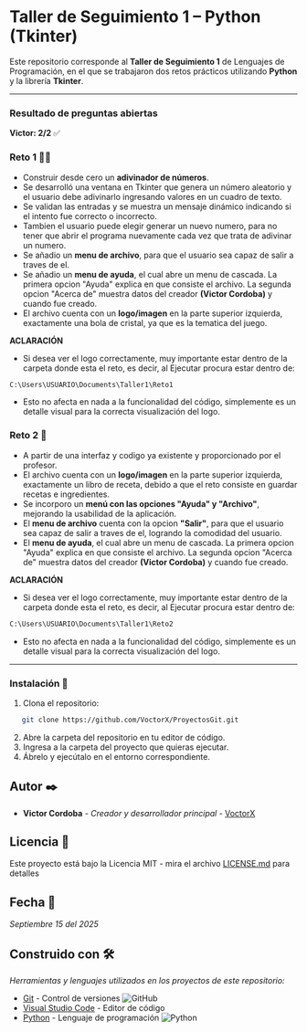 # Taller de Seguimiento 1 – Python (Tkinter)
Este repositorio corresponde al **Taller de Seguimiento 1** de Lenguajes de Programación, en el que se trabajaron dos retos prácticos utilizando **Python** y la librería **Tkinter**.  

---

### Resultado de preguntas abiertas
**Victor: 2/2** ✅

### Reto 1 🧙‍♂️
- Construir desde cero un **adivinador de números**.  
- Se desarrolló una ventana en Tkinter que genera un número aleatorio y el usuario debe adivinarlo ingresando valores en un cuadro de texto.  
- Se validan las entradas y se muestra un mensaje dinámico indicando si el intento fue correcto o incorrecto. 
- Tambien el usuario puede elegir generar un nuevo numero, para no tener que abrir el programa nuevamente cada vez que trata de adivinar un numero. 
- Se añadio un **menu de archivo**, para que el usuario sea capaz de salir a traves de el.  
- Se añadio un **menu de ayuda**, el cual abre un menu de cascada. La primera opcion "Ayuda" explica en que consiste el archivo. La segunda opcion "Acerca de" muestra datos del creador **(Victor Cordoba)** y cuando fue creado.  
- El archivo cuenta con un **logo/imagen** en la parte superior izquierda, exactamente una bola de cristal, ya que es la tematica del juego.

**ACLARACIÓN**
- Si desea ver el logo correctamente, muy importante estar dentro de la carpeta donde esta el reto, es decir, al Ejecutar procura estar dentro de:  
```bash
C:\Users\USUARIO\Documents\Taller1\Reto1
```    
- Esto no afecta en nada a la funcionalidad del código, simplemente es un detalle visual para la correcta visualización del logo.

### Reto 2 🍳
- A partir de una interfaz y codigo ya existente y proporcionado por el profesor.  
- El archivo cuenta con un **logo/imagen** en la parte superior izquierda, exactamente un libro de receta, debido a que el reto consiste en guardar recetas e ingredientes.   
- Se incorporo un **menú con las opciones "Ayuda" y "Archivo"**, mejorando la usabilidad de la aplicación.  
- El **menu de archivo** cuenta con la opcion **"Salir"**, para que el usuario sea capaz de salir a traves de el, logrando la comodidad del usuario.  
- El **menu de ayuda**, el cual abre un menu de cascada. La primera opcion "Ayuda" explica en que consiste el archivo. La segunda opcion "Acerca de" muestra datos del creador **(Victor Cordoba)** y cuando fue creado.  

**ACLARACIÓN**
- Si desea ver el logo correctamente, muy importante estar dentro de la carpeta donde esta el reto, es decir, al Ejecutar procura estar dentro de:  
```bash
C:\Users\USUARIO\Documents\Taller1\Reto2
``` 
- Esto no afecta en nada a la funcionalidad del código, simplemente es un detalle visual para la correcta visualización del logo.
---

### Instalación 🔧
1. Clona el repositorio:
```bash
   git clone https://github.com/VoctorX/ProyectosGit.git
```   
2. Abre la carpeta del repositorio en tu editor de código.
3. Ingresa a la carpeta del proyecto que quieras ejecutar.
4. Ábrelo y ejecútalo en el entorno correspondiente.

## Autor ✒️
* **Victor Cordoba** - *Creador y desarrollador principal* - [VoctorX](https://github.com/VoctorX)

## Licencia 📄
Este proyecto está bajo la Licencia MIT - mira el archivo [LICENSE.md](LICENSE.md) para detalles

## Fecha 📆
*Septiembre 15 del 2025*

## Construido con 🛠️
_Herramientas y lenguajes utilizados en los proyectos de este repositorio:_

* [Git](https://git-scm.com/) - Control de versiones ![GitHub](https://img.shields.io/badge/GitHub-actions-2088FF?style=for-the-badge&logo=githubactions&logoColor=white)
* [Visual Studio Code](https://code.visualstudio.com/) - Editor de código
* [Python](https://www.python.org/) - Lenguaje de programación ![Python](https://img.shields.io/badge/Python-3.13-3776AB?style=for-the-badge&logo=python&logoColor=white)